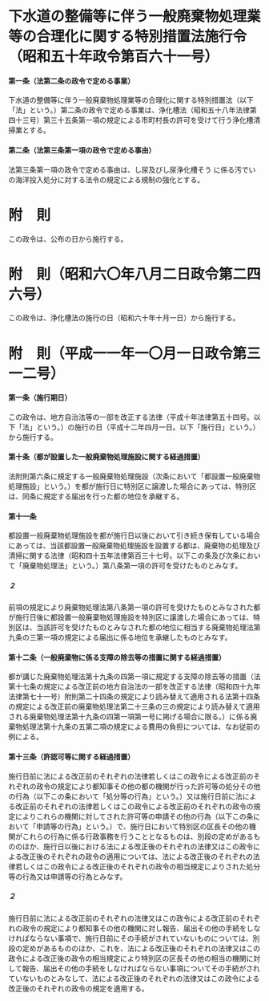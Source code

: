 # 下水道の整備等に伴う一般廃棄物処理業等の合理化に関する特別措置法施行令（昭和五十年政令第百六十一号）
#### 第一条（法第二条の政令で定める事業）
下水道の整備等に伴う一般廃棄物処理業等の合理化に関する特別措置法（以下「法」という。）第二条の政令で定める事業は、浄化槽法（昭和五十八年法律第四十三号）第三十五条第一項の規定による市町村長の許可を受けて行う浄化槽清掃業とする。
#### 第二条（法第三条第一項の政令で定める事由）
法第三条第一項の政令で定める事由は、し尿及びし尿浄化槽そう
に係る汚でいの海洋投入処分に対する法令の規定による規制の強化とする。
# 附　則
この政令は、公布の日から施行する。
# 附　則（昭和六〇年八月二日政令第二四六号）
この政令は、浄化槽法の施行の日（昭和六十年十月一日）から施行する。
# 附　則（平成一一年一〇月一日政令第三一二号）
#### 第一条（施行期日）
この政令は、地方自治法等の一部を改正する法律（平成十年法律第五十四号。以下「法」という。）の施行の日（平成十二年四月一日。以下「施行日」という。）から施行する。
#### 第十条（都が設置した一般廃棄物処理施設に関する経過措置）
法附則第六条に規定する一般廃棄物処理施設（次条において「都設置一般廃棄物処理施設」という。）を都が施行日に特別区に譲渡した場合にあっては、特別区は、同条に規定する届出を行った都の地位を承継する。
#### 第十一条
都設置一般廃棄物処理施設を都が施行日以後において引き続き保有している場合にあっては、当該都設置一般廃棄物処理施設を設置する都は、廃棄物の処理及び清掃に関する法律（昭和四十五年法律第百三十七号。以下この条及び次条において「廃棄物処理法」という。）第八条第一項の許可を受けたものとみなす。
##### ２
前項の規定により廃棄物処理法第八条第一項の許可を受けたものとみなされた都が施行日後に都設置一般廃棄物処理施設を特別区に譲渡した場合にあっては、特別区は、当該許可を受けたものとみなされた都の地位に相当する廃棄物処理法第九条の三第一項の規定による届出に係る地位を承継したものとみなす。
#### 第十二条（一般廃棄物に係る支障の除去等の措置に関する経過措置）
都が講じた廃棄物処理法第十九条の四第一項に規定する支障の除去等の措置（法第十七条の規定による改正前の地方自治法の一部を改正する法律（昭和四十九年法律第七十一号）附則第二十四条の規定により読み替えて適用される法第十四条の規定による改正前の廃棄物処理法第二十三条の三の規定により読み替えて適用される廃棄物処理法第十九条の四第一項第一号に掲げる場合に限る。）に係る廃棄物処理法第十九条の五第二項の規定による費用の負担については、なお従前の例による。
#### 第十三条（許認可等に関する経過措置）
施行日前に法による改正前のそれぞれの法律若しくはこの政令による改正前のそれぞれの政令の規定により都知事その他の都の機関が行った許可等の処分その他の行為（以下この条において「処分等の行為」という。）又は施行日前に法による改正前のそれぞれの法律若しくはこの政令による改正前のそれぞれの政令の規定によりこれらの機関に対してされた許可等の申請その他の行為（以下この条において「申請等の行為」という。）で、施行日において特別区の区長その他の機関がこれらの行為に係る行政事務を行うこととなるものは、別段の定めがあるもののほか、施行日以後における法による改正後のそれぞれの法律又はこの政令による改正後のそれぞれの政令の適用については、法による改正後のそれぞれの法律若しくはこの政令による改正後のそれぞれの政令の相当規定によりされた処分等の行為又は申請等の行為とみなす。
##### ２
施行日前に法による改正前のそれぞれの法律又はこの政令による改正前のそれぞれの政令の規定により都知事その他の機関に対し報告、届出その他の手続をしなければならない事項で、施行日前にその手続がされていないものについては、別段の定めがあるもののほか、これを、法による改正後のそれぞれの法律又はこの政令による改正後の政令の相当規定により特別区の区長その他の相当の機関に対して報告、届出その他の手続をしなければならない事項についてその手続がされていないものとみなして、法による改正後のそれぞれの法律又はこの政令による改正後のそれぞれの政令の規定を適用する。
